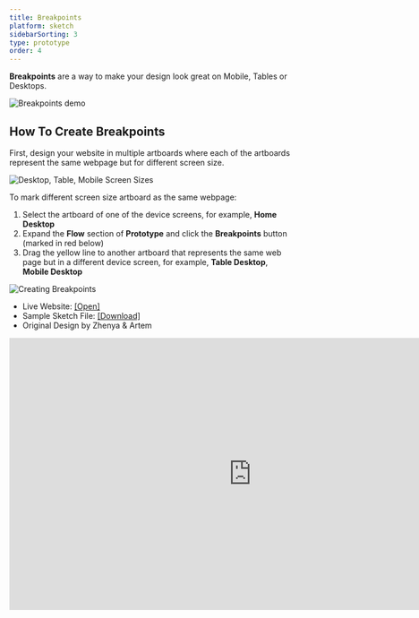```yaml
---
title: Breakpoints
platform: sketch
sidebarSorting: 3
type: prototype
order: 4
---
```

**Breakpoints** are a way to make your design look great on Mobile, Tables or Desktops.

![Breakpoints demo](https://s3.amazonaws.com/animaapp/docs/sketch/Prototype%20-%20Breakpoints%20cover%20opt.gif)

## How To Create Breakpoints

First, design your website in multiple artboards where each of the artboards represent the same webpage but for different screen size.

![Desktop, Table, Mobile Screen Sizes](https://s3.amazonaws.com/animaapp/docs/sketch/Prototype%20-%20Breakpoints%20Cover.png)

To mark different screen size artboard as the same webpage:

1. Select the artboard of one of the device screens, for example, **Home Desktop**
1. Expand the **Flow** section of **Prototype** and click the **Breakpoints** button (marked in red below) 
2. Drag the yellow line to another artboard that represents the same web page but in a different device screen, for example, **Table Desktop**, **Mobile Desktop**

![Creating Breakpoints](https://s3.amazonaws.com/animaapp/docs/sketch/Prototype%20-%20Breakpoints%20create.gif)

* Live Website: [[Open]](https://surfacesample.animaapp.io/)
* Sample Sketch File: [[Download]](https://animaapp.s3.amazonaws.com/tutorials/BreakpointsSampleFile.sketch)
* Original Design by Zhenya & Artem


<iframe width="864" height="486" src="https://www.youtube.com/embed/HgqhBdfywhE" frameborder="0" allow="accelerometer; autoplay; encrypted-media; gyroscope; picture-in-picture" allowfullscreen></iframe>
